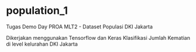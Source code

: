 # population_1
Tugas Demo Day PROA MLT2 - Dataset Populasi DKI Jakarta

Dikerjakan menggunakan Tensorflow dan Keras
Klasifikasi Jumlah Kematian di level kelurahan DKI Jakarta
